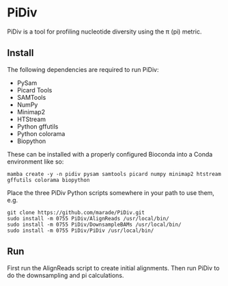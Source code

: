 # PiDiv
PiDiv is a tool for profiling nucleotide diversity using the π (pi) metric.
## Install
The following dependencies are required to run PiDiv:
* PySam
* Picard Tools
* SAMTools
* NumPy
* Minimap2
* HTStream
* Python gffutils
* Python colorama
* Biopython

These can be installed with a properly configured Bioconda into a Conda environment like so:

    mamba create -y -n pidiv pysam samtools picard numpy minimap2 htstream gffutils colorama biopython

Place the three PiDiv Python scripts somewhere in your path to use them, e.g.

    git clone https://github.com/marade/PiDiv.git
    sudo install -m 0755 PiDiv/AlignReads /usr/local/bin/
    sudo install -m 0755 PiDiv/DownsampleBAMs /usr/local/bin/
    sudo install -m 0755 PiDiv/PiDiv /usr/local/bin/
    
## Run

First run the AlignReads script to create initial alignments. Then run PiDiv to do the downsampling and pi calculations.

